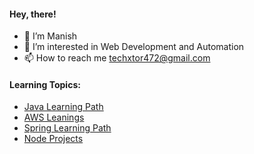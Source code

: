 #### Hey, there!
- 👋 I’m Manish
- 👀 I’m interested in Web Development and Automation
- 📫 How to reach me techxtor472@gmail.com

#### Learning Topics:
- [Java Learning Path](https://github.com/topics/techxtor-java-learning)
- [AWS Leanings](https://github.com/topics/techxtor-aws-learning)
- [Spring Learning Path](https://github.com/topics/techxtor-spring-learning)
- [Node Projects](https://github.com/topics/techxtor-node-projects)

<!---
techxtor/techxtor is a ✨ special ✨ repository because its `README.md` (this file) appears on your GitHub profile.
You can click the Preview link to take a look at your changes.
--->
